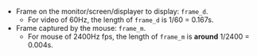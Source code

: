 - Frame on the monitor/screen/displayer to display: `frame_d`.
    - For video of 60Hz, the length of `frame_d` is 1/60 = 0.167s.
- Frame captured by the mouse: `frame_m`.
    - For mouse of 2400Hz fps, the length of `frame_m` is **around** 1/2400 = 0.004s.

